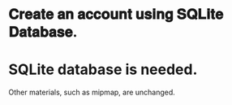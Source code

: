 # 𝐂𝐫𝐞𝐚𝐭𝐞 𝐚𝐧 𝐚𝐜𝐜𝐨𝐮𝐧𝐭 𝐮𝐬𝐢𝐧𝐠 𝐒𝐐𝐋𝐢𝐭𝐞 𝐃𝐚𝐭𝐚𝐛𝐚𝐬𝐞. 

# SQLite database is needed.

Other materials, such as mipmap, are unchanged.
